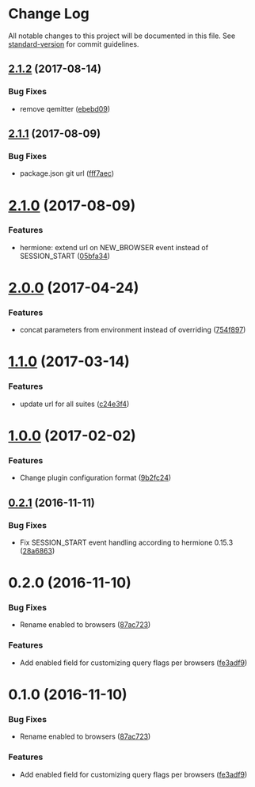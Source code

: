 # Change Log

All notable changes to this project will be documented in this file. See [standard-version](https://github.com/conventional-changelog/standard-version) for commit guidelines.

<a name="2.1.2"></a>
## [2.1.2](https://github.com/gemini-testing/url-decorator/compare/v2.1.1...v2.1.2) (2017-08-14)


### Bug Fixes

* remove qemitter ([ebebd09](https://github.com/gemini-testing/url-decorator/commit/ebebd09))



<a name="2.1.1"></a>
## [2.1.1](https://github.com/gemini-testing/url-decorator/compare/v2.1.0...v2.1.1) (2017-08-09)


### Bug Fixes

* package.json git url ([fff7aec](https://github.com/gemini-testing/url-decorator/commit/fff7aec))



<a name="2.1.0"></a>
# [2.1.0](https://github.com/gemini-testing/url-decorator/compare/v2.0.0...v2.1.0) (2017-08-09)


### Features

* hermione: extend url on NEW_BROWSER event instead of SESSION_START ([05bfa34](https://github.com/gemini-testing/url-decorator/commit/05bfa34))



<a name="2.0.0"></a>
# [2.0.0](https://github.com/gemini-testing/url-decorator/compare/v1.1.0...v2.0.0) (2017-04-24)


### Features

* concat parameters from environment instead of overriding ([754f897](https://github.com/gemini-testing/url-decorator/commit/754f897))



<a name="1.1.0"></a>
# [1.1.0](https://github.com/:gemini-testing/url-decorator/compare/v1.0.0...v1.1.0) (2017-03-14)


### Features

* update url for all suites ([c24e3f4](https://github.com/:gemini-testing/url-decorator/commit/c24e3f4))



<a name="1.0.0"></a>
# [1.0.0](https://github.com/:gemini-testing/url-decorator/compare/v0.2.1...v1.0.0) (2017-02-02)


### Features

* Change plugin configuration format ([9b2fc24](https://github.com/:gemini-testing/url-decorator/commit/9b2fc24))



<a name="0.2.1"></a>
## [0.2.1](https://github.com/:gemini-testing/url-decorator/compare/v0.2.0...v0.2.1) (2016-11-11)


### Bug Fixes

* Fix SESSION_START event handling according to hermione 0.15.3 ([28a6863](https://github.com/:gemini-testing/url-decorator/commit/28a6863))



<a name="0.2.0"></a>
# 0.2.0 (2016-11-10)


### Bug Fixes

* Rename enabled to browsers ([87ac723](https://github.com/:gemini-testing/url-decorator/commit/87ac723))


### Features

* Add enabled field for customizing query flags per browsers ([fe3adf9](https://github.com/:gemini-testing/url-decorator/commit/fe3adf9))



<a name="0.1.0"></a>
# 0.1.0 (2016-11-10)


### Bug Fixes

* Rename enabled to browsers ([87ac723](https://github.com/:gemini-testing/url-decorator/commit/87ac723))


### Features

* Add enabled field for customizing query flags per browsers ([fe3adf9](https://github.com/:gemini-testing/url-decorator/commit/fe3adf9))
